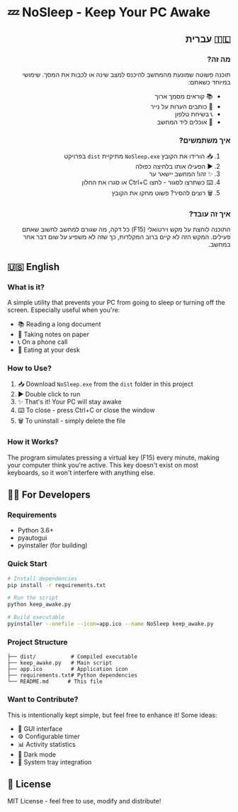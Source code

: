 # 💤 NoSleep - Keep Your PC Awake

<div dir="rtl">

## 🇮🇱 עברית

### מה זה?
תוכנה פשוטה שמונעת מהמחשב להיכנס למצב שינה או לכבות את המסך. שימושי במיוחד כשאתם:
- 📚 קוראים מסמך ארוך
- 📝 כותבים הערות על נייר
- 📞 בשיחת טלפון
- 🍜 אוכלים ליד המחשב

### איך משתמשים?
1. 📥 הורידו את הקובץ `NoSleep.exe` מתיקיית `dist` בפרויקט
2. ▶️ הפעילו אותו בלחיצה כפולה
3. ✨ זהו! המחשב יישאר ער
4. ⌨️ כשתרצו לסגור - לחצו Ctrl+C או סגרו את החלון
5. 🗑️ רוצים להסיר? פשוט מחקו את הקובץ

### איך זה עובד?
התוכנה לוחצת על מקש וירטואלי (F15) כל דקה, מה שגורם למחשב לחשוב שאתם פעילים. המקש הזה לא קיים ברוב המקלדות, כך שזה לא משפיע על שום דבר אחר במחשב.

</div>

## 🇺🇸 English

### What is it?
A simple utility that prevents your PC from going to sleep or turning off the screen. Especially useful when you're:
- 📚 Reading a long document
- 📝 Taking notes on paper
- 📞 On a phone call
- 🍜 Eating at your desk

### How to Use?
1. 📥 Download `NoSleep.exe` from the `dist` folder in this project
2. ▶️ Double click to run
3. ✨ That's it! Your PC will stay awake
4. ⌨️ To close - press Ctrl+C or close the window
5. 🗑️ To uninstall - simply delete the file

### How it Works?
The program simulates pressing a virtual key (F15) every minute, making your computer think you're active. This key doesn't exist on most keyboards, so it won't interfere with anything else.

## 👩‍💻 For Developers

### Requirements
- Python 3.6+
- pyautogui
- pyinstaller (for building)

### Quick Start
```bash
# Install dependencies
pip install -r requirements.txt

# Run the script
python keep_awake.py

# Build executable
pyinstaller --onefile --icon=app.ico --name NoSleep keep_awake.py
```

### Project Structure
```
├── dist/           # Compiled executable
├── keep_awake.py   # Main script
├── app.ico         # Application icon
├── requirements.txt# Python dependencies
└── README.md      # This file
```

### Want to Contribute?
This is intentionally kept simple, but feel free to enhance it! Some ideas:
- 🎨 GUI interface
- ⚙️ Configurable timer
- 📊 Activity statistics
- 🌙 Dark mode
- 🔔 System tray integration

## 📄 License
MIT License - feel free to use, modify and distribute! 